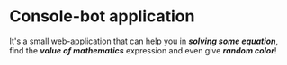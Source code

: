 # Console-bot application
It's a small web-application that can help you in **_solving some equation_**, find the **_value of mathematics_** expression and even give **_random color_**!